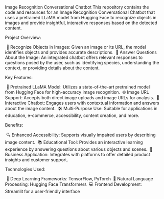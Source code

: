 Image Recognition Conversational Chatbot
This repository contains the code and resources for an Image Recognition Conversational Chatbot that uses a pretrained LLaMA model from Hugging Face to recognize objects in images and provide insightful, interactive responses based on the detected content.




Project Overview:


 🚀 Recognize Objects in Images: Given an image or its URL, the model identifies objects and provides accurate descriptions.
 💬 Answer Questions About the Image: An integrated chatbot offers relevant responses to questions posed by the user, such as identifying species, understanding the context, or providing details about the content.

Key Features:


 🌟 Pretrained LLaMA Model: Utilizes a state-of-the-art pretrained model from Hugging Face for high-accuracy image recognition.
 🌐 Image URL Support: Accepts both direct image uploads and image URLs for analysis.
 🤖 Interactive Chatbot: Engages users with contextual information and answers about the image content.
 🛠️ Multi-Purpose Use: Suitable for applications in education, e-commerce, accessibility, content creation, and more.

Benefits:


 🔍 Enhanced Accessibility: Supports visually impaired users by describing image content.
 📚 Educational Tool: Provides an interactive learning experience by answering questions about various objects and scenes.
 🏬 Business Application: Integrates with platforms to offer detailed product insights and customer support.

Technologies Used:


 🧠 Deep Learning Frameworks: TensorFlow, PyTorch
 📝 Natural Language Processing: Hugging Face Transformers
 💻 Frontend Development: Streamlit for a user-friendly interface

